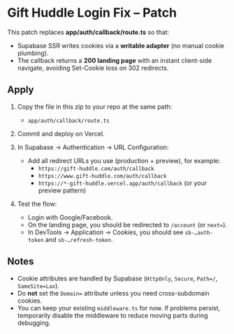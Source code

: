 # Gift Huddle Login Fix – Patch

This patch replaces **app/auth/callback/route.ts** so that:
- Supabase SSR writes cookies via a **writable adapter** (no manual cookie plumbing).
- The callback returns a **200 landing page** with an instant client-side navigate,
  avoiding Set-Cookie loss on 302 redirects.

## Apply

1. Copy the file in this zip to your repo at the same path:

   - `app/auth/callback/route.ts`

2. Commit and deploy on Vercel.

3. In Supabase → Authentication → URL Configuration:
   - Add all redirect URLs you use (production + preview), for example:
     - `https://gift-huddle.com/auth/callback`
     - `https://www.gift-huddle.com/auth/callback`
     - `https://*-gift-huddle.vercel.app/auth/callback` (or your preview pattern)

4. Test the flow:
   - Login with Google/Facebook.
   - On the landing page, you should be redirected to `/account` (or `next=`).
   - In DevTools → Application → Cookies, you should see `sb-…auth-token` and `sb-…refresh-token`.

## Notes

- Cookie attributes are handled by Supabase (`HttpOnly`, `Secure`, `Path=/`, `SameSite=Lax`).
- Do **not** set the `Domain=` attribute unless you need cross-subdomain cookies.
- You can keep your existing `middleware.ts` for now. If problems persist,
  temporarily disable the middleware to reduce moving parts during debugging.
